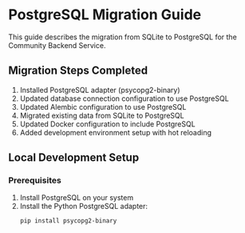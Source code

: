 # PostgreSQL Migration Guide

This guide describes the migration from SQLite to PostgreSQL for the Community Backend Service.

## Migration Steps Completed

1. Installed PostgreSQL adapter (psycopg2-binary)
2. Updated database connection configuration to use PostgreSQL
3. Updated Alembic configuration to use PostgreSQL
4. Migrated existing data from SQLite to PostgreSQL
5. Updated Docker configuration to include PostgreSQL
6. Added development environment setup with hot reloading

## Local Development Setup

### Prerequisites

1. Install PostgreSQL on your system
2. Install the Python PostgreSQL adapter:
   ```bash
   pip install psycopg2-binary
   ```
